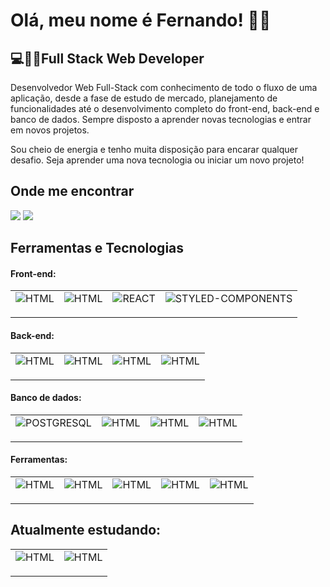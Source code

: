 <h1>Olá, meu nome é Fernando! 🙋‍♂️</h1>
<h2>💻👨‍💻Full Stack Web Developer</h2>

<p>Desenvolvedor Web Full-Stack com conhecimento de todo o fluxo de uma aplicação, desde a fase de estudo de mercado, planejamento de funcionalidades até o desenvolvimento completo do front-end, back-end e banco de dados. Sempre disposto a aprender novas tecnologias e entrar em novos projetos.</p>

<p>Sou cheio de energia e tenho muita disposição para encarar qualquer desafio. Seja aprender uma nova tecnologia ou iniciar um novo projeto!</p>

## Onde me encontrar

<div>
<a href="https://www.linkedin.com/in/csfernandohbk" target="_blank"><img src="https://img.shields.io/badge/-LinkedIn-%230077B5?style=for-the-badge&logo=linkedin&logoColor=white" target="_blank"></a>   
<a href="mailto:fernandotam2@hotmail.com" target="_blank"><img src="https://img.shields.io/badge/Microsoft_Outlook-0078D4?style=for-the-badge&logo=microsoft-outlook&logoColor=white" target="_blank"></a>
</div>

## Ferramentas e Tecnologias

<h4>Front-end:</h4>
<table>
  <tr>
    <td valign="top"><img src="https://img.shields.io/badge/HTML5-E34F26?style=for-the-badge&logo=html5&logoColor=white" alt="HTML" title="HTML" /><p></p></td>
    <td valign="top"><img src="https://img.shields.io/badge/CSS3-1572B6?style=for-the-badge&logo=css3&logoColor=white" alt="HTML" title="CSS" /><p></p></td>
    <td valign="top"><img src="https://img.shields.io/badge/React-20232A?style=for-the-badge&logo=react&logoColor=61DAFB" alt="REACT" title="HTML" /><p></p></td>
    <td valign="top"><img src="https://img.shields.io/badge/styled--components-DB7093?style=for-the-badge&logo=styled-components&logoColor=white" alt="STYLED-COMPONENTS" title="HTML" /><p></p></td>
  </tr>
</table>

<h4>Back-end:</h4>
<table>
  <tr>
    <td valign="top"><img src="https://img.shields.io/badge/Node.js-339933?style=for-the-badge&logo=nodedotjs&logoColor=white" alt="HTML" title="HTML" /><p></p></td>
    <td valign="top"><img src="https://img.shields.io/badge/Express.js-000000?style=for-the-badge&logo=express&logoColor=white" alt="HTML" title="HTML" /><p></p></td>
    <td valign="top"><img src="https://img.shields.io/badge/TypeScript-007ACC?style=for-the-badge&logo=typescript&logoColor=white" alt="HTML" title="HTML" /><p></p></td>
    <td valign="top"><img src="https://img.shields.io/badge/Jest-C21325?style=for-the-badge&logo=jest&logoColor=white" alt="HTML" title="HTML" /><p></p></td>
  </tr>
</table>

<h4>Banco de dados:</h4>
<table>
  <tr>
    <td valign="top"><img src="	https://img.shields.io/badge/PostgreSQL-316192?style=for-the-badge&logo=postgresql&logoColor=white" alt="POSTGRESQL" title="HTML" /><p></p></td>
    <td valign="top"><img src="https://img.shields.io/badge/MongoDB-4EA94B?style=for-the-badge&logo=mongodb&logoColor=white" alt="HTML" title="HTML" /><p></p></td>
    <td valign="top"><img src="https://img.shields.io/badge/Prisma-3982CE?style=for-the-badge&logo=Prisma&logoColor=white" alt="HTML" title="HTML" /><p></p></td>
    <td valign="top"><img src="https://img.shields.io/badge/redis-%23DD0031.svg?&style=for-the-badge&logo=redis&logoColor=white" alt="HTML" title="HTML" /><p></p></td>
  </tr>
</table>

<h4>Ferramentas:</h4>
<table>
  <tr>
    <td valign="top"><img src="https://img.shields.io/badge/GitHub-100000?style=for-the-badge&logo=github&logoColor=white" alt="HTML" title="HTML" /><p></p></td>
    <td valign="top"><img src="	https://img.shields.io/badge/Trello-0052CC?style=for-the-badge&logo=trello&logoColor=white" alt="HTML" title="HTML" /><p></p></td>
    <td valign="top"><img src="https://img.shields.io/badge/Figma-F24E1E?style=for-the-badge&logo=figma&logoColor=white" alt="HTML" title="HTML" /><p></p></td>
    <td valign="top"><img src="	https://img.shields.io/badge/Render-46E3B7?style=for-the-badge&logo=render&logoColor=white" alt="HTML" title="HTML" /><p></p></td>
    <td valign="top"><img src="https://img.shields.io/badge/Vercel-000000?style=for-the-badge&logo=vercel&logoColor=white" alt="HTML" title="HTML" /><p></p></td>
  </tr>
</table>

## Atualmente estudando:

<table>
  <tr>
    <td valign="top"><img src="https://img.shields.io/badge/Docker-2CA5E0?style=for-the-badge&logo=docker&logoColor=white" alt="HTML" title="HTML" /><p></p></td>
    <td valign="top"><img src="https://img.shields.io/badge/Amazon_AWS-FF9900?style=for-the-badge&logo=amazonaws&logoColor=white" alt="HTML" title="HTML" /><p></p></td>
  </tr>
</table>

<!--
**CSFernandoHBK/csfernandohbk** is a ✨ _special_ ✨ repository because its `README.md` (this file) appears on your GitHub profile.

Here are some ideas to get you started:

- 🔭 I’m currently working on ...
- 🌱 I’m currently learning ...
- 👯 I’m looking to collaborate on ...
- 🤔 I’m looking for help with ...
- 💬 Ask me about ...
- 📫 How to reach me: ...
- 😄 Pronouns: ...
- ⚡ Fun fact: ...
-->
